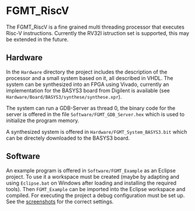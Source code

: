 # FGMT_RiscV

The FGMT_RiscV is a fine grained multi threading processor that executes Risc-V instructions. Currently the RV32I istruction set is supported, this may be extended in the future.

## Hardware

In the `Hardware` directory the project includes the description of the processor and a small system based on it, all described in VHDL. The system can be synthesized into an FPGA using Vivado, currently an implementation for the BASYS3 board from Digilent is available (see `Hardware/Board/BASYS3/synthese/synthese.xpr`).

The system can run a GDB-Server as thread 0, the binary code for the server is offered in the file `Software/FGMT_GDB_Server.hex` which is used to initialize the program memory.

A synthesized system is offered in `Hardware/FGMT_System_BASYS3.bit` which can be directely downloaded to the BASYS3 board.

## Software

An example program is offered in `Software/FGMT_Example` as an Eclipse project. To use it a workspace must be created (maybe by adapting and using `Eclipse.bat` on Windows after loading and installing the required tools). Then `FGMT_Example` can be imported into the Eclipse workspace and compiled. For executing the project a debug configuration must be set up. See the [screenshots](Software/Setup_Debug_Configuration.pdf) for the correct settings.
